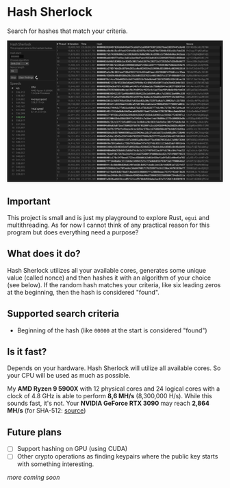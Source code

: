 # Hash Sherlock
Search for hashes that match your criteria.

![Screenshot of HashSherlock](https://raw.githubusercontent.com/Mondei1/HashSherlock/master/img/showcase.png)

## Important
This project is small and is just my playground to explore Rust, `egui` and multithreading. As for now I cannot think of any practical reason for this program but does everything need a purpose?

## What does it do?
Hash Sherlock utilizes all your available cores, generates some unique value (called nonce) and then hashes it with an algorithm of your choice (see below). If the random hash matches your criteria, like six leading zeros at the beginning, then the hash is considered "found".

## Supported search criteria
- Beginning of the hash (like `00000` at the start is considered "found")

## Is it fast?
Depends on your hardware. Hash Sherlock will utilize all available cores. So your CPU will be used as much as possible.

My **AMD Ryzen 9 5900X** with 12 physical cores and 24 logical cores with a clock of 4.8 GHz is able to perform **8,6 MH/s** (8,300,000 H/s). While this sounds fast, it's not. Your **NVIDIA GeForce RTX 3090** may reach **2,864 MH/s** (for SHA-512: [source](https://openbenchmarking.org/test/pts/hashcat-1.0.0))

## Future plans
- [ ] Support hashing on GPU (using CUDA)
- [ ] Other crypto operations as finding keypairs where the public key starts with something interesting.

*more coming soon*